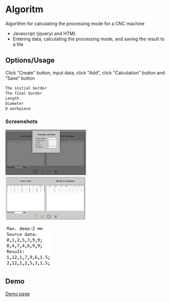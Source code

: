 # Algoritm

Algorithm for calculating the processing mode for a CNC machine

- Javascript (jquery) and HTML 
- Entering data, calculating the processing mode, and saving the result to a file

## Options/Usage

Click "Create" button, input data, click "Add", click "Calculation" button and "Save" button
``` 
The initial border
The final border
Length
Diameter
D workpiece
```

### Screenshots
<img src="https://github.com/Art3m198/Algorithm/blob/master/screen/input.PNG" width="50%" height="50%">

<img src="https://github.com/Art3m198/Algorithm/blob/master/screen/result.PNG" width="50%" height="50%">

![Calculating in file](https://github.com/Art3m198/Algorithm/blob/master/screen/calc.PNG "Calculating in file")

## Demo 

[Demo page](https://art3m198.github.io/Algorithm/)
